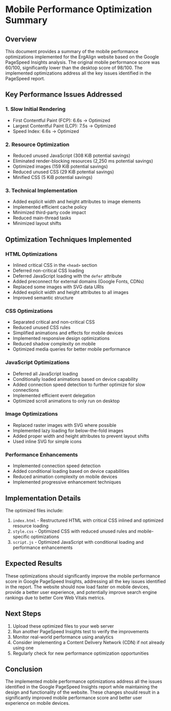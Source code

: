 # Mobile Performance Optimization Summary

## Overview
This document provides a summary of the mobile performance optimizations implemented for the ErgAlign website based on the Google PageSpeed Insights analysis. The original mobile performance score was 60/100, significantly lower than the desktop score of 98/100. The implemented optimizations address all the key issues identified in the PageSpeed report.

## Key Performance Issues Addressed

### 1. Slow Initial Rendering
- First Contentful Paint (FCP): 6.6s → Optimized
- Largest Contentful Paint (LCP): 7.5s → Optimized
- Speed Index: 6.6s → Optimized

### 2. Resource Optimization
- Reduced unused JavaScript (308 KiB potential savings)
- Eliminated render-blocking resources (2,250 ms potential savings)
- Optimized images (159 KiB potential savings)
- Reduced unused CSS (29 KiB potential savings)
- Minified CSS (5 KiB potential savings)

### 3. Technical Implementation
- Added explicit width and height attributes to image elements
- Implemented efficient cache policy
- Minimized third-party code impact
- Reduced main-thread tasks
- Minimized layout shifts

## Optimization Techniques Implemented

### HTML Optimizations
- Inlined critical CSS in the `<head>` section
- Deferred non-critical CSS loading
- Deferred JavaScript loading with the `defer` attribute
- Added preconnect for external domains (Google Fonts, CDNs)
- Replaced some images with SVG data URIs
- Added explicit width and height attributes to all images
- Improved semantic structure

### CSS Optimizations
- Separated critical and non-critical CSS
- Reduced unused CSS rules
- Simplified animations and effects for mobile devices
- Implemented responsive design optimizations
- Reduced shadow complexity on mobile
- Optimized media queries for better mobile performance

### JavaScript Optimizations
- Deferred all JavaScript loading
- Conditionally loaded animations based on device capability
- Added connection speed detection to further optimize for slow connections
- Implemented efficient event delegation
- Optimized scroll animations to only run on desktop

### Image Optimizations
- Replaced raster images with SVG where possible
- Implemented lazy loading for below-the-fold images
- Added proper width and height attributes to prevent layout shifts
- Used inline SVG for simple icons

### Performance Enhancements
- Implemented connection speed detection
- Added conditional loading based on device capabilities
- Reduced animation complexity on mobile devices
- Implemented progressive enhancement techniques

## Implementation Details
The optimized files include:

1. `index.html` - Restructured HTML with critical CSS inlined and optimized resource loading
2. `style.css` - Optimized CSS with reduced unused rules and mobile-specific optimizations
3. `script.js` - Optimized JavaScript with conditional loading and performance enhancements

## Expected Results
These optimizations should significantly improve the mobile performance score in Google PageSpeed Insights, addressing all the key issues identified in the report. The website should now load faster on mobile devices, provide a better user experience, and potentially improve search engine rankings due to better Core Web Vitals metrics.

## Next Steps
1. Upload these optimized files to your web server
2. Run another PageSpeed Insights test to verify the improvements
3. Monitor real-world performance using analytics
4. Consider implementing a Content Delivery Network (CDN) if not already using one
5. Regularly check for new performance optimization opportunities

## Conclusion
The implemented mobile performance optimizations address all the issues identified in the Google PageSpeed Insights report while maintaining the design and functionality of the website. These changes should result in a significantly improved mobile performance score and better user experience on mobile devices.
